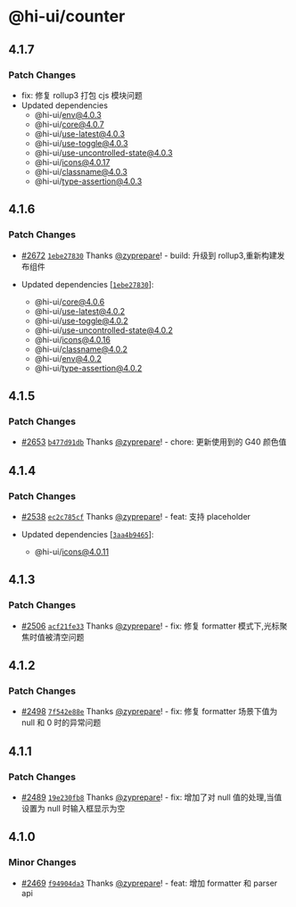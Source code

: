 # @hi-ui/counter

## 4.1.7

### Patch Changes

- fix: 修复 rollup3 打包 cjs 模块问题
- Updated dependencies
  - @hi-ui/env@4.0.3
  - @hi-ui/core@4.0.7
  - @hi-ui/use-latest@4.0.3
  - @hi-ui/use-toggle@4.0.3
  - @hi-ui/use-uncontrolled-state@4.0.3
  - @hi-ui/icons@4.0.17
  - @hi-ui/classname@4.0.3
  - @hi-ui/type-assertion@4.0.3

## 4.1.6

### Patch Changes

- [#2672](https://github.com/XiaoMi/hiui/pull/2672) [`1ebe27830`](https://github.com/XiaoMi/hiui/commit/1ebe2783098b3a8cd980bd10076d67635463800e) Thanks [@zyprepare](https://github.com/zyprepare)! - build: 升级到 rollup3,重新构建发布组件

- Updated dependencies [[`1ebe27830`](https://github.com/XiaoMi/hiui/commit/1ebe2783098b3a8cd980bd10076d67635463800e)]:
  - @hi-ui/core@4.0.6
  - @hi-ui/use-latest@4.0.2
  - @hi-ui/use-toggle@4.0.2
  - @hi-ui/use-uncontrolled-state@4.0.2
  - @hi-ui/icons@4.0.16
  - @hi-ui/classname@4.0.2
  - @hi-ui/env@4.0.2
  - @hi-ui/type-assertion@4.0.2

## 4.1.5

### Patch Changes

- [#2653](https://github.com/XiaoMi/hiui/pull/2653) [`b477d91db`](https://github.com/XiaoMi/hiui/commit/b477d91db15bbc92c8712a9a771af5b332779315) Thanks [@zyprepare](https://github.com/zyprepare)! - chore: 更新使用到的 G40 颜色值

## 4.1.4

### Patch Changes

- [#2538](https://github.com/XiaoMi/hiui/pull/2538) [`ec2c785cf`](https://github.com/XiaoMi/hiui/commit/ec2c785cf4cc3b87b901f1ea0a436c0e3b035a52) Thanks [@zyprepare](https://github.com/zyprepare)! - feat: 支持 placeholder

- Updated dependencies [[`3aa4b9465`](https://github.com/XiaoMi/hiui/commit/3aa4b9465bf1d9e1710a427b8c5dbfec2e8af281)]:
  - @hi-ui/icons@4.0.11

## 4.1.3

### Patch Changes

- [#2506](https://github.com/XiaoMi/hiui/pull/2506) [`acf21fe33`](https://github.com/XiaoMi/hiui/commit/acf21fe33446840efd729f344727870cf895663f) Thanks [@zyprepare](https://github.com/zyprepare)! - fix: 修复 formatter 模式下,光标聚焦时值被清空问题

## 4.1.2

### Patch Changes

- [#2498](https://github.com/XiaoMi/hiui/pull/2498) [`7f542e88e`](https://github.com/XiaoMi/hiui/commit/7f542e88ef0f519093d3c356359404c1c557774d) Thanks [@zyprepare](https://github.com/zyprepare)! - fix: 修复 formatter 场景下值为 null 和 0 时的异常问题

## 4.1.1

### Patch Changes

- [#2489](https://github.com/XiaoMi/hiui/pull/2489) [`19e230fb8`](https://github.com/XiaoMi/hiui/commit/19e230fb85803a651b3a5574ee551fc9712f00be) Thanks [@zyprepare](https://github.com/zyprepare)! - fix: 增加了对 null 值的处理,当值设置为 null 时输入框显示为空

## 4.1.0

### Minor Changes

- [#2469](https://github.com/XiaoMi/hiui/pull/2469) [`f94904da3`](https://github.com/XiaoMi/hiui/commit/f94904da38243a2ac00cb4b25e3128708770d5ab) Thanks [@zyprepare](https://github.com/zyprepare)! - feat: 增加 formatter 和 parser api
